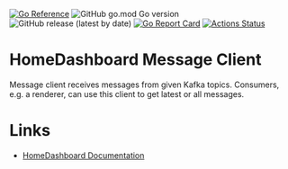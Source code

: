 [![Go Reference](https://pkg.go.dev/badge/github.com/tommzn/hdb-message-client.svg)](https://pkg.go.dev/github.com/tommzn/hdb-message-client)
![GitHub go.mod Go version](https://img.shields.io/github/go-mod/go-version/tommzn/hdb-message-client)
![GitHub release (latest by date)](https://img.shields.io/github/v/release/tommzn/hdb-message-client)
[![Go Report Card](https://goreportcard.com/badge/github.com/tommzn/hdb-message-client)](https://goreportcard.com/report/github.com/tommzn/hdb-message-client)
[![Actions Status](https://github.com/tommzn/hdb-message-client/actions/workflows/go.pkg.auto-ci.yml/badge.svg)](https://github.com/tommzn/hdb-message-client/actions)

# HomeDashboard Message Client
Message client receives messages from given Kafka topics. Consumers, e.g. a renderer, can use this client to get latest or all messages.

# Links
- [HomeDashboard Documentation](https://github.com/tommzn/hdb-docs/wiki)

